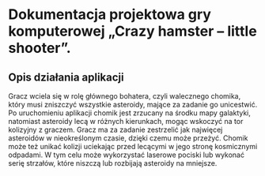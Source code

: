 # Dokumentacja projektowa gry komputerowej „Crazy hamster – little shooter”.
## Opis działania aplikacji
Gracz wciela się w rolę głównego bohatera, czyli walecznego chomika, który musi zniszczyć wszystkie asteroidy, mające za zadanie go unicestwić.
Po uruchomieniu aplikacji chomik jest zrzucany na środku mapy galaktyki, natomiast asteroidy lecą w różnych kierunkach, mogąc wskoczyć na tor kolizyjny z graczem. Gracz ma za zadanie zestrzelić jak najwięcej asteroidów w nieokreślonym czasie, dzięki czemu może przeżyć. Chomik może też unikać kolizji uciekając przed lecącymi w jego stronę kosmicznymi odpadami. W tym celu może wykorzystać laserowe pociski lub wykonać serię strzałów, które niszczą lub rozbijają asteroidy na mniejsze. 
